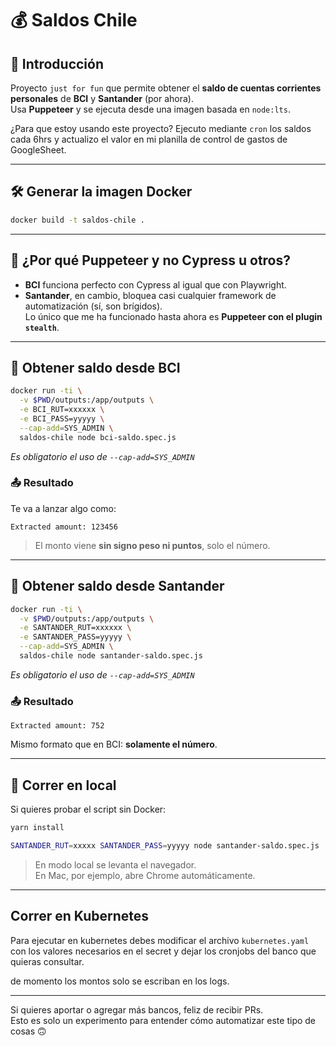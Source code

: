 # 💰 Saldos Chile

## 🧉 Introducción

Proyecto `just for fun` que permite obtener el **saldo de cuentas corrientes personales** de **BCI** y **Santander** (por ahora).  
Usa **Puppeteer** y se ejecuta desde una imagen basada en `node:lts`.

¿Para que estoy usando este proyecto?
Ejecuto mediante `cron` los saldos cada 6hrs y actualizo el valor en mi planilla de control de gastos de GoogleSheet.

---

## 🛠️ Generar la imagen Docker

```bash
docker build -t saldos-chile .
```

---

## 🤔 ¿Por qué Puppeteer y no Cypress u otros?

- **BCI** funciona perfecto con Cypress al igual que con Playwright.
- **Santander**, en cambio, bloquea casi cualquier framework de automatización (sí, son brígidos).  
  Lo único que me ha funcionado hasta ahora es **Puppeteer con el plugin `stealth`**.

---

## 🏦 Obtener saldo desde BCI

```bash
docker run -ti \
  -v $PWD/outputs:/app/outputs \
  -e BCI_RUT=xxxxxx \
  -e BCI_PASS=yyyyy \
  --cap-add=SYS_ADMIN \
  saldos-chile node bci-saldo.spec.js
```
*Es obligatorio el uso de `--cap-add=SYS_ADMIN`*

### 📤 Resultado

Te va a lanzar algo como:

```
Extracted amount: 123456
```

> El monto viene **sin signo peso ni puntos**, solo el número.

---

## 🏦 Obtener saldo desde Santander

```bash
docker run -ti \
  -v $PWD/outputs:/app/outputs \
  -e SANTANDER_RUT=xxxxxx \
  -e SANTANDER_PASS=yyyyy \
  --cap-add=SYS_ADMIN \
  saldos-chile node santander-saldo.spec.js
```
*Es obligatorio el uso de `--cap-add=SYS_ADMIN`*

### 📤 Resultado

```
Extracted amount: 752
```

Mismo formato que en BCI: **solamente el número**.

---

## 🧪 Correr en local

Si quieres probar el script sin Docker:

```bash
yarn install

SANTANDER_RUT=xxxxx SANTANDER_PASS=yyyyy node santander-saldo.spec.js
```

> En modo local se levanta el navegador.  
> En Mac, por ejemplo, abre Chrome automáticamente.

---

## Correr en Kubernetes
Para ejecutar en kubernetes debes modificar el archivo `kubernetes.yaml` con los valores necesarios en el secret y dejar los cronjobs del banco que quieras consultar.

de momento los montos solo se escriban en los logs.

---

Si quieres aportar o agregar más bancos, feliz de recibir PRs.  
Esto es solo un experimento para entender cómo automatizar este tipo de cosas 🙃
